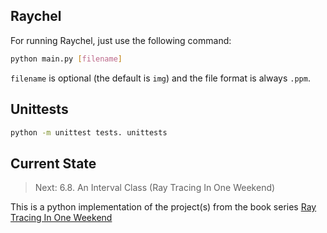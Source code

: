 ## Raychel

For running Raychel, just use the following command:
```bash
python main.py [filename]
```
`filename` is optional (the default is `img`) and the file format is always `.ppm`.

## Unittests

```bash
python -m unittest tests. unittests
```

## Current State

> Next: 6.8. An Interval Class (Ray Tracing In One Weekend)

This is a python implementation of the project(s) from the book series [Ray Tracing In One Weekend](https://raytracing.github.io)
